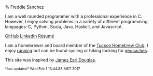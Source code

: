 % Freddie Sanchez

I am a well rounded programmer with a professional experience in C. However, I enjoy solving problems in a variety of different programming languages: C, Python, Scala, Java, Haskell, and Javascript.

[GitHub][github] [LinkedIn][linkedin] [Résumé][resume]


I am a homebrewer and board member of the [Tucson Homebrew Club]. I enjoy [running] but can be found cycling or hiking looking for [geocaches].

This site was inspired by [James Earl Douglas].  

<sup>
*last updated*  
Wed Feb  1 13:44:53 MST 2017
</sup>

[github]: https://www.github.com/FreddieSanchez
[linkedin]: https://www.linkedin.com/in/freddiesanchez 
[resume]: resume.html
[running]:  https://www.runningahead.com/logs/4c335315d378452b822a9543fc62789d
[geocaches]: http://www.geocaching.com
[James Earl Douglas]: https://earldouglas.com/
[Tucson Homebrew Club]: http://www.tucsonhomebrewclub.com
